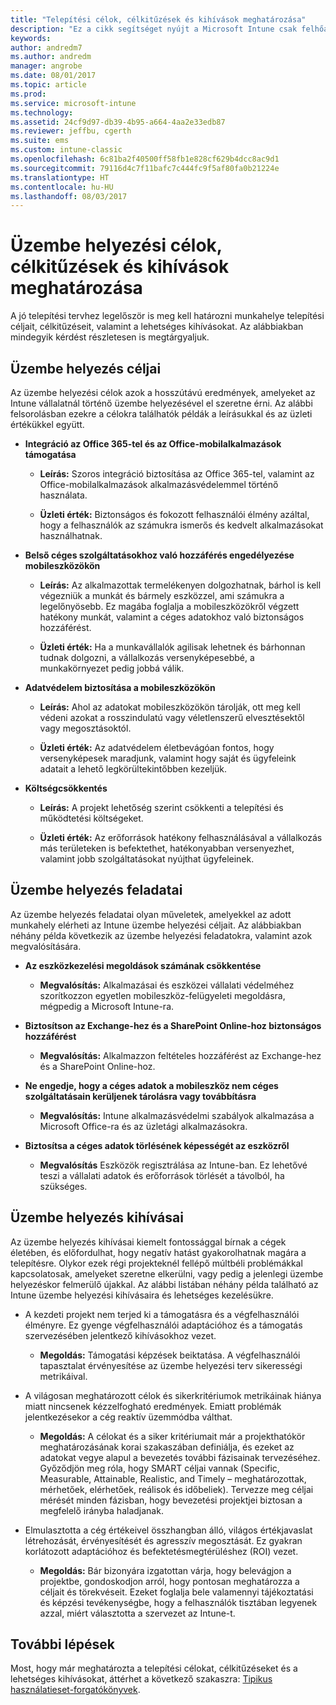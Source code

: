 ```yaml
---
title: "Telepítési célok, célkitűzések és kihívások meghatározása"
description: "Ez a cikk segítséget nyújt a Microsoft Intune csak felhőalapú megvalósításához kapcsolódó telepítési célok, célkitűzések és kihívások meghatározásában."
keywords: 
author: andredm7
ms.author: andredm
manager: angrobe
ms.date: 08/01/2017
ms.topic: article
ms.prod: 
ms.service: microsoft-intune
ms.technology: 
ms.assetid: 24cf9d97-db39-4b95-a664-4aa2e33edb87
ms.reviewer: jeffbu, cgerth
ms.suite: ems
ms.custom: intune-classic
ms.openlocfilehash: 6c81ba2f40500ff58fb1e828cf629b4dcc8ac9d1
ms.sourcegitcommit: 79116d4c7f11bafc7c444fc9f5af80fa0b21224e
ms.translationtype: HT
ms.contentlocale: hu-HU
ms.lasthandoff: 08/03/2017
---
```

# <a name="determine-deployment-goals-objectives-and-challenges"></a>Üzembe helyezési célok, célkitűzések és kihívások meghatározása

A jó telepítési tervhez legelőször is meg kell határozni munkahelye telepítési céljait, célkitűzéseit, valamint a lehetséges kihívásokat. Az alábbiakban mindegyik kérdést részletesen is megtárgyaljuk.

## <a name="deployment-goals"></a>Üzembe helyezés céljai

Az üzembe helyezési célok azok a hosszútávú eredmények, amelyeket az Intune vállalatnál történő üzembe helyezésével el szeretne érni. Az alábbi felsorolásban ezekre a célokra találhatók példák a leírásukkal és az üzleti értékükkel együtt.

-   **Integráció az Office 365-tel és az Office-mobilalkalmazások támogatása**

    -   **Leírás:** Szoros integráció biztosítása az Office 365-tel, valamint az Office-mobilalkalmazások alkalmazásvédelemmel történő használata.

    -   **Üzleti érték:** Biztonságos és fokozott felhasználói élmény azáltal, hogy a felhasználók az számukra ismerős és kedvelt alkalmazásokat használhatnak.

-   **Belső céges szolgáltatásokhoz való hozzáférés engedélyezése mobileszközökön**

    -   **Leírás:** Az alkalmazottak termelékenyen dolgozhatnak, bárhol is kell végezniük a munkát és bármely eszközzel, ami számukra a legelőnyösebb. Ez magába foglalja a mobileszközökről végzett hatékony munkát, valamint a céges adatokhoz való biztonságos hozzáférést.

    -   **Üzleti érték:** Ha a munkavállalók agilisak lehetnek és bárhonnan tudnak dolgozni, a vállalkozás versenyképesebbé, a munkakörnyezet pedig jobbá válik.

-   **Adatvédelem biztosítása a mobileszközökön**

    -   **Leírás:** Ahol az adatokat mobileszközökön tárolják, ott meg kell védeni azokat a rosszindulatú vagy véletlenszerű elvesztésektől vagy megosztásoktól.

    -   **Üzleti érték:** Az adatvédelem életbevágóan fontos, hogy versenyképesek maradjunk, valamint hogy saját és ügyfeleink adatait a lehető legkörültekintőbben kezeljük.

-   **Költségcsökkentés**

    -   **Leírás:** A projekt lehetőség szerint csökkenti a telepítési és működtetési költségeket.

    -    **Üzleti érték:** Az erőforrások hatékony felhasználásával a vállalkozás más területeken is befektethet, hatékonyabban versenyezhet, valamint jobb szolgáltatásokat nyújthat ügyfeleinek.

## <a name="deployment-objectives"></a>Üzembe helyezés feladatai

Az üzembe helyezés feladatai olyan műveletek, amelyekkel az adott munkahely elérheti az Intune üzembe helyezési céljait. Az alábbiakban néhány példa következik az üzembe helyezési feladatokra, valamint azok megvalósítására.

-   **Az eszközkezelési megoldások számának csökkentése**

    -   **Megvalósítás:** Alkalmazásai és eszközei vállalati védelméhez szorítkozzon egyetlen mobileszköz-felügyeleti megoldásra, mégpedig a Microsoft Intune-ra.

-   **Biztosítson az Exchange-hez és a SharePoint Online-hoz biztonságos hozzáférést**

    -   **Megvalósítás:** Alkalmazzon feltételes hozzáférést az Exchange-hez és a SharePoint Online-hoz.

-   **Ne engedje, hogy a céges adatok a mobileszköz nem céges szolgáltatásain kerüljenek tárolásra vagy továbbításra**

    -   **Megvalósítás:** Intune alkalmazásvédelmi szabályok alkalmazása a Microsoft Office-ra és az üzletági alkalmazásokra.

-   **Biztosítsa a céges adatok törlésének képességét az eszközről**

    -   **Megvalósítás** Eszközök regisztrálása az Intune-ban. Ez lehetővé teszi a vállalati adatok és erőforrások törlését a távolból, ha szükséges.

## <a name="deployment-challenges"></a>Üzembe helyezés kihívásai

Az üzembe helyezés kihívásai kiemelt fontossággal bírnak a cégek életében, és előfordulhat, hogy negatív hatást gyakorolhatnak magára a telepítésre. Olykor ezek régi projekteknél fellépő múltbéli problémákkal kapcsolatosak, amelyeket szeretne elkerülni, vagy pedig a jelenlegi üzembe helyezéskor felmerülő újakkal. Az alábbi listában néhány példa található az Intune üzembe helyezési kihívásaira és lehetséges kezelésükre.

-   A kezdeti projekt nem terjed ki a támogatásra és a végfelhasználói élményre. Ez gyenge végfelhasználói adaptációhoz és a támogatás szervezésében jelentkező kihívásokhoz vezet.

    -   **Megoldás:** Támogatási képzések beiktatása. A végfelhasználói tapasztalat érvényesítése az üzembe helyezési terv sikerességi metrikáival.

-   A világosan meghatározott célok és sikerkritériumok metrikáinak hiánya miatt nincsenek kézzelfogható eredmények. Emiatt problémák jelentkezésekor a cég reaktív üzemmódba válthat.

    -   **Megoldás:** A célokat és a siker kritériumait már a projekthatókör meghatározásának korai szakaszában definiálja, és ezeket az adatokat vegye alapul a bevezetés további fázisainak tervezéséhez. Győződjön meg róla, hogy SMART céljai vannak (Specific, Measurable, Attainable, Realistic, and Timely – meghatározottak, mérhetőek, elérhetőek, reálisok és időbeliek). Tervezze meg céljai mérését minden fázisban, hogy bevezetési projektjei biztosan a megfelelő irányba haladjanak.

-   Elmulasztotta a cég értékeivel összhangban álló, világos értékjavaslat létrehozását, érvényesítését és agresszív megosztását. Ez gyakran korlátozott adaptációhoz és befektetésmegtérüléshez (ROI) vezet.

    -   **Megoldás:** Bár bizonyára izgatottan várja, hogy belevágjon a projektbe, gondoskodjon arról, hogy pontosan meghatározza a céljait és törekvéseit. Ezeket foglalja bele valamennyi tájékoztatási és képzési tevékenységbe, hogy a felhasználók tisztában legyenek azzal, miért választotta a szervezet az Intune-t.

## <a name="next-steps"></a>További lépések

Most, hogy már meghatározta a telepítési célokat, célkitűzéseket és a lehetséges kihívásokat, áttérhet a következő szakaszra: [Tipikus használatieset-forgatókönyvek](planning-guide-scenarios.md).
